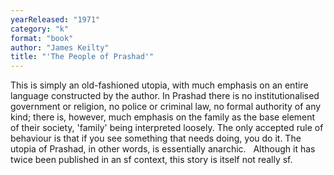 ```yaml
---
yearReleased: "1971"
category: "k"
format: "book"
author: "James Keilty"
title: "'The People of Prashad'"
---
```

This is simply an old-fashioned utopia, with much  emphasis on an entire language constructed by the author. In Prashad there is no  institutionalised government or religion, no police or criminal law, no formal  authority of any kind; there is, however, much emphasis on the family as the  base element of their society, 'family' being interpreted loosely. The only  accepted rule of behaviour is that if you see something that needs doing, you do  it. The utopia of Prashad, in other words, is essentially anarchic.
 
Although it has twice been published in an sf  context, this story is itself not really sf.
 